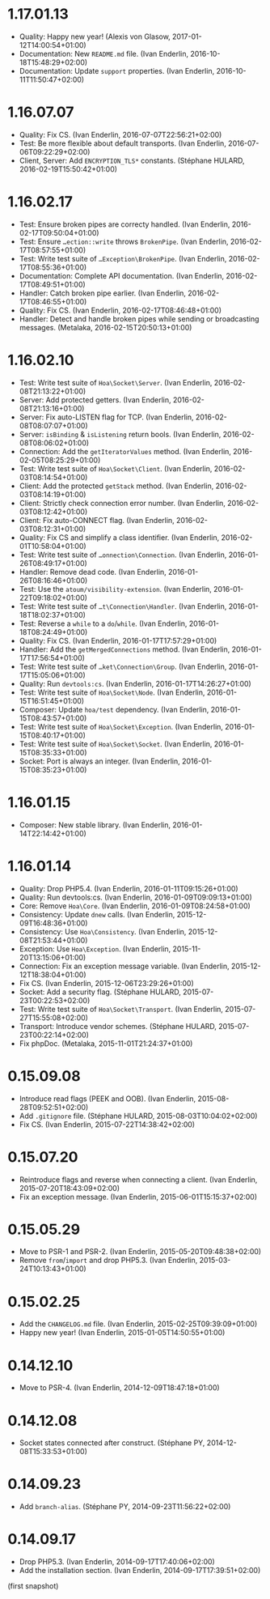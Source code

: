 # 1.17.01.13

  * Quality: Happy new year! (Alexis von Glasow, 2017-01-12T14:00:54+01:00)
  * Documentation: New `README.md` file. (Ivan Enderlin, 2016-10-18T15:48:29+02:00)
  * Documentation: Update `support` properties. (Ivan Enderlin, 2016-10-11T11:50:47+02:00)

# 1.16.07.07

  * Quality: Fix CS. (Ivan Enderlin, 2016-07-07T22:56:21+02:00)
  * Test: Be more flexible about default transports. (Ivan Enderlin, 2016-07-06T09:22:29+02:00)
  * Client, Server: Add `ENCRYPTION_TLS*` constants. (Stéphane HULARD, 2016-02-19T15:50:42+01:00)

# 1.16.02.17

  * Test: Ensure broken pipes are correcty handled. (Ivan Enderlin, 2016-02-17T09:50:04+01:00)
  * Test: Ensure `…ection::write` throws `BrokenPipe`. (Ivan Enderlin, 2016-02-17T08:57:55+01:00)
  * Test: Write test suite of `…Exception\BrokenPipe`. (Ivan Enderlin, 2016-02-17T08:55:36+01:00)
  * Documentation: Complete API documentation. (Ivan Enderlin, 2016-02-17T08:49:51+01:00)
  * Handler: Catch broken pipe earlier. (Ivan Enderlin, 2016-02-17T08:46:55+01:00)
  * Quality: Fix CS. (Ivan Enderlin, 2016-02-17T08:46:48+01:00)
  * Handler: Detect and handle broken pipes while sending or broadcasting messages. (Metalaka, 2016-02-15T20:50:13+01:00)

# 1.16.02.10

  * Test: Write test suite of `Hoa\Socket\Server`. (Ivan Enderlin, 2016-02-08T21:13:22+01:00)
  * Server: Add protected getters. (Ivan Enderlin, 2016-02-08T21:13:16+01:00)
  * Server: Fix auto-LISTEN flag for TCP. (Ivan Enderlin, 2016-02-08T08:07:07+01:00)
  * Server: `isBinding` & `isListening` return bools. (Ivan Enderlin, 2016-02-08T08:06:02+01:00)
  * Connection: Add the `getIteratorValues` method. (Ivan Enderlin, 2016-02-05T08:25:29+01:00)
  * Test: Write test suite of `Hoa\Socket\Client`. (Ivan Enderlin, 2016-02-03T08:14:54+01:00)
  * Client: Add the protected `getStack` method. (Ivan Enderlin, 2016-02-03T08:14:19+01:00)
  * Client: Strictly check connection error number. (Ivan Enderlin, 2016-02-03T08:12:42+01:00)
  * Client: Fix auto-CONNECT flag. (Ivan Enderlin, 2016-02-03T08:12:31+01:00)
  * Quality: Fix CS and simplify a class identifier. (Ivan Enderlin, 2016-02-01T10:58:04+01:00)
  * Test: Write test suite of `…onnection\Connection`. (Ivan Enderlin, 2016-01-26T08:49:17+01:00)
  * Handler: Remove dead code. (Ivan Enderlin, 2016-01-26T08:16:46+01:00)
  * Test: Use the `atoum/visibility-extension`. (Ivan Enderlin, 2016-01-22T09:18:02+01:00)
  * Test: Write test suite of `…t\Connection\Handler`. (Ivan Enderlin, 2016-01-18T18:02:37+01:00)
  * Test: Reverse a `while` to a `do`/`while`. (Ivan Enderlin, 2016-01-18T08:24:49+01:00)
  * Quality: Fix CS. (Ivan Enderlin, 2016-01-17T17:57:29+01:00)
  * Handler: Add the `getMergedConnections` method. (Ivan Enderlin, 2016-01-17T17:56:54+01:00)
  * Test: Write test suite of `…ket\Connection\Group`. (Ivan Enderlin, 2016-01-17T15:05:06+01:00)
  * Quality: Run `devtools:cs`. (Ivan Enderlin, 2016-01-17T14:26:27+01:00)
  * Test: Write test suite of `Hoa\Socket\Node`. (Ivan Enderlin, 2016-01-15T16:51:45+01:00)
  * Composer: Update `hoa/test` dependency. (Ivan Enderlin, 2016-01-15T08:43:57+01:00)
  * Test: Write test suite of `Hoa\Socket\Exception`. (Ivan Enderlin, 2016-01-15T08:40:17+01:00)
  * Test: Write test suite of `Hoa\Socket\Socket`. (Ivan Enderlin, 2016-01-15T08:35:33+01:00)
  * Socket: Port is always an integer. (Ivan Enderlin, 2016-01-15T08:35:23+01:00)

# 1.16.01.15

  * Composer: New stable library. (Ivan Enderlin, 2016-01-14T22:14:42+01:00)

# 1.16.01.14

  * Quality: Drop PHP5.4. (Ivan Enderlin, 2016-01-11T09:15:26+01:00)
  * Quality: Run devtools:cs. (Ivan Enderlin, 2016-01-09T09:09:13+01:00)
  * Core: Remove `Hoa\Core`. (Ivan Enderlin, 2016-01-09T08:24:58+01:00)
  * Consistency: Update `dnew` calls. (Ivan Enderlin, 2015-12-09T16:48:36+01:00)
  * Consistency: Use `Hoa\Consistency`. (Ivan Enderlin, 2015-12-08T21:53:44+01:00)
  * Exception: Use `Hoa\Exception`. (Ivan Enderlin, 2015-11-20T13:15:06+01:00)
  * Connection: Fix an exception message variable. (Ivan Enderlin, 2015-12-12T18:38:04+01:00)
  * Fix CS. (Ivan Enderlin, 2015-12-06T23:29:26+01:00)
  * Socket: Add a security flag. (Stéphane HULARD, 2015-07-23T00:22:53+02:00)
  * Test: Write test suite of `Hoa\Socket\Transport`. (Ivan Enderlin, 2015-07-27T15:55:08+02:00)
  * Transport: Introduce vendor schemes. (Stéphane HULARD, 2015-07-23T00:22:14+02:00)
  * Fix phpDoc. (Metalaka, 2015-11-01T21:24:37+01:00)

# 0.15.09.08

  * Introduce read flags (PEEK and OOB). (Ivan Enderlin, 2015-08-28T09:52:51+02:00)
  * Add `.gitignore` file. (Stéphane HULARD, 2015-08-03T10:04:02+02:00)
  * Fix CS. (Ivan Enderlin, 2015-07-22T14:38:42+02:00)

# 0.15.07.20

  * Reintroduce flags and reverse when connecting a client. (Ivan Enderlin, 2015-07-20T18:43:09+02:00)
  * Fix an exception message. (Ivan Enderlin, 2015-06-01T15:15:37+02:00)

# 0.15.05.29

  * Move to PSR-1 and PSR-2. (Ivan Enderlin, 2015-05-20T09:48:38+02:00)
  * Remove `from`/`import` and drop PHP5.3. (Ivan Enderlin, 2015-03-24T10:13:43+01:00)

# 0.15.02.25

  * Add the `CHANGELOG.md` file. (Ivan Enderlin, 2015-02-25T09:39:09+01:00)
  * Happy new year! (Ivan Enderlin, 2015-01-05T14:50:55+01:00)

# 0.14.12.10

  * Move to PSR-4. (Ivan Enderlin, 2014-12-09T18:47:18+01:00)

# 0.14.12.08

  * Socket states connected after construct. (Stéphane PY, 2014-12-08T15:33:53+01:00)

# 0.14.09.23

  * Add `branch-alias`. (Stéphane PY, 2014-09-23T11:56:22+02:00)

# 0.14.09.17

  * Drop PHP5.3. (Ivan Enderlin, 2014-09-17T17:40:06+02:00)
  * Add the installation section. (Ivan Enderlin, 2014-09-17T17:39:51+02:00)

(first snapshot)
